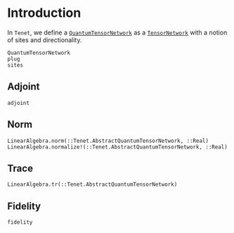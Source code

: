 # Introduction

In `Tenet`, we define a [`QuantumTensorNetwork`](@ref) as a [`TensorNetwork`](@ref) with a notion of sites and directionality.

```@docs
QuantumTensorNetwork
plug
sites
```

## Adjoint

```@docs
adjoint
```

## Norm

```@docs
LinearAlgebra.norm(::Tenet.AbstractQuantumTensorNetwork, ::Real)
LinearAlgebra.normalize!(::Tenet.AbstractQuantumTensorNetwork, ::Real)
```

## Trace

```@docs
LinearAlgebra.tr(::Tenet.AbstractQuantumTensorNetwork)
```

## Fidelity

```@docs
fidelity
```

